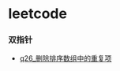 # leetcode

### 双指针

- [q26\_删除排序数组中的重复项](/双指针/q26_删除有序数组中的重复项/remove-duplicates-from-sorted-array.js)

